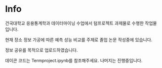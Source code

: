 # Info
건국대학교 응용통계학과 데이터마이닝 수업에서 텀프로젝트 과제물로 수행한 작업물입니다.

현재 장소 정보 가공에 따른 예측 성능 비교를 주제로 졸업 논문 작성중에 있습니다.

정보 공유를 목적으로 업로드하였습니다.

데이콘 코드는 Termproject.ipynb를 참조해주세요. 나머지는 진행중입니다.
